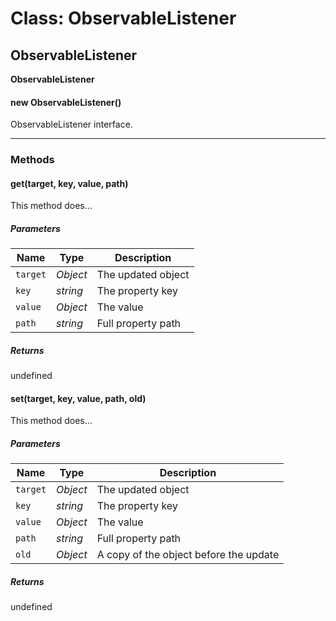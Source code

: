 # Class: ObservableListener

## ObservableListener

**ObservableListener**

#### new ObservableListener()

ObservableListener interface.

<!--

*Source:*
[observable/ObservableListener.js](observable/ObservableListener.js), [line 35](observable/ObservableListener.js#L35)

-->

---------------

### Methods

#### get(target, key, value, path)

This method does...

##### Parameters

|Name|Type|Description|
|----|----|-----------|
|`target`|*Object*|The updated object|
|`key`|*string*|The property key|
|`value`|*Object*|The value|
|`path`|*string*|Full property path|

<!--

*Source:*
[observable/ObservableListener.js](observable/ObservableListener.js), [line 46](observable/ObservableListener.js#L46)

-->

##### Returns

undefined

#### set(target, key, value, path, old)

This method does...

##### Parameters

|Name|Type|Description|
|----|----|-----------|
|`target`|*Object*|The updated object|
|`key`|*string*|The property key|
|`value`|*Object*|The value|
|`path`|*string*|Full property path|
|`old`|*Object*|A copy of the object before the update|

<!--

*Source:*
[observable/ObservableListener.js](observable/ObservableListener.js), [line 58](observable/ObservableListener.js#L58)

-->

##### Returns

undefined